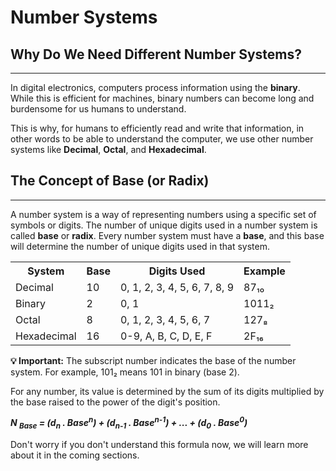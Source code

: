 # Number Systems

## Why Do We Need Different Number Systems?

---

In digital electronics, computers process information using the **binary**. While this is efficient for machines, binary numbers can become long and burdensome for us humans to understand. 

This is why, for humans to efficiently read and write that information, in other words to be able to understand the computer, we use other number systems like **Decimal**, **Octal**, and **Hexadecimal**.


## The Concept of Base (or Radix)
---

A number system is a way of representing numbers using a specific set of symbols or digits. The number of unique digits used in a number system is called **base** or **radix**.
Every number system must have a **base**, and this base will determine the number of unique digits used in that system.

<div class="table-container">
    <table>
        <tr>
            <th>System</th>
            <th>Base</th>
            <th>Digits Used</th>
            <th>Example</th>
        </tr>
        <tr>
            <td>Decimal</td>
            <td>10</td>
            <td>0, 1, 2, 3, 4, 5, 6, 7, 8, 9</td>
            <td>87₁₀</td>
        </tr>
        <tr>
            <td>Binary</td>
            <td>2</td>
            <td>0, 1</td>
            <td>1011₂</td>
        </tr>
        <tr>
            <td>Octal</td>
            <td>8</td>
            <td>0, 1, 2, 3, 4, 5, 6, 7</td>
            <td>127₈</td>
        </tr>
        <tr>
            <td>Hexadecimal</td>
            <td>16</td>
            <td>0-9, A, B, C, D, E, F</td>
            <td>2F₁₆</td>
        </tr>
    </table>
</div>

<div class="note">
    <strong>💡 Important:</strong> The subscript number indicates the base of the number system. For example, 101₂ means 101 in binary (base 2).
</div>
<!-- <div style="border: 1px solid #1b65b9ff; background: linear-gradient(135deg, #667eea 0%, #764ba2 100%); padding: 10px; border-radius: 0px; color: white">
    **NOTE:** The subscript number indicates the base of the number system. For example, 101₂ means 101 in binary (base 2).
</div> -->


<!-- <div style="border: 1px solid #1b65b9ff; background-color: #595e6dff; padding: 10px; border-radius: 0px; color: white">
    **NOTE:** This action is irreversible and may result in data loss. Proceed with caution.
</div> -->

For any number, its value is determined by the sum of its digits multiplied by the base raised to the power of the digit's position.

<div class="formula">

_**N <sub>Base</sub> = (d<sub>n</sub> . Base<sup>n</sup>) + (d<sub>n-1</sub> . Base<sup>n-1</sup>) + ... + (d<sub>0</sub> . Base<sup>0</sup>)**_

</div>

Don't worry if you don't understand this formula now, we will learn more about it in the coming sections.